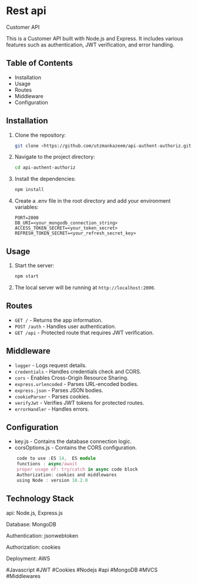 # Rest api

Customer API

This is a Customer API built with Node.js and Express. It includes various features such as authentication, JWT verification, and error handling.

## Table of Contents

- Installation
- Usage
- Routes
- Middleware
- Configuration

## Installation

1. Clone the repository:
    ```sh
    git clone <https://github.com/utzmankazeem/api-authent-authoriz.git>
    ```
2. Navigate to the project directory:
    ```sh
    cd api-authent-authoriz
    ```
3. Install the dependencies:
    ```sh
    npm install
    ```
4. Create a .env file in the root directory and add your environment variables:
    ```env
    PORT=2000
    DB_URI=<your_mongodb_connection_string>
    ACCESS_TOKEN_SECRET=<your_token_secret>
    REFRESH_TOKEN_SECRET=<your_refresh_secret_key>
    ```

## Usage

1. Start the server:
    ```sh
    npm start
    ```
2. The local server will be running at `http://localhost:2000`.


## Routes

- `GET /` - Returns the app information.
- `POST /auth` - Handles user authentication.
- `GET /api` - Protected route that requires JWT verification.


## Middleware

- `logger` - Logs request details.
- `credentials` - Handles credentials check and CORS.
- `cors` - Enables Cross-Origin Resource Sharing.
- `express.urlencoded` - Parses URL-encoded bodies.
- `express.json` - Parses JSON bodies.
- `cookieParser` - Parses cookies.
- `verifyJwt` - Verifies JWT tokens for protected routes.
- `errorHandler` - Handles errors.

## Configuration

- key.js - Contains the database connection logic.
- corsOptions.js - Contains the CORS configuration.

```ts
    code to use :ES 14,  ES module
    functions : async/await
    proper usage of: try/catch in async code block
    Authorization: cookies and middlewares
    using Node : version 18.2.0 
```

## Technology Stack

api: Node.js, Express.js

Database: MongoDB

Authentication: jsonwebtoken

Authorization: cookies

Deployment: AWS



#Javascript
#JWT
#Cookies
#Nodejs
#api
#MongoDB
#MVCS
#Middlewares